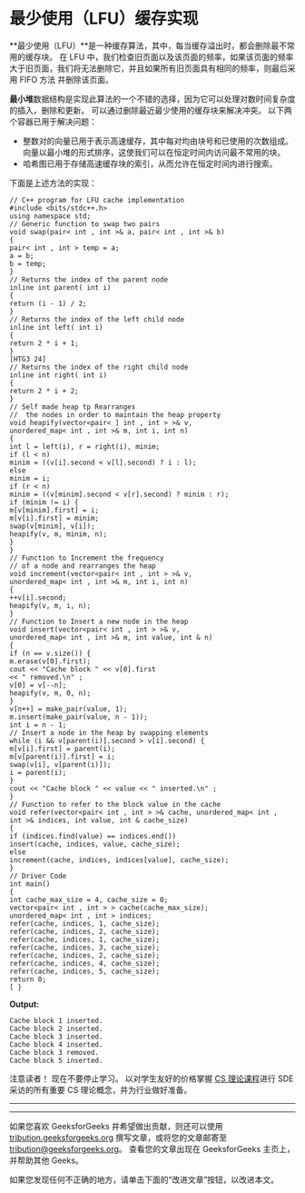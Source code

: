 # 最少使用（LFU）缓存实现

**最少使用（LFU）**是一种缓存算法，其中，每当缓存溢出时，都会删除最不常用的缓存块。 在 LFU 中，我们检查旧页面以及该页面的频率，如果该页面的频率大于旧页面，我们将无法删除它，并且如果所有旧页面具有相同的频率，则最后采用 FIFO 方法 并删除该页面。

**最小堆**数据结构是实现此算法的一个不错的选择，因为它可以处理对数时间复杂度的插入，删除和更新。 可以通过删除最近最少使用的缓存块来解决冲突。 以下两个容器已用于解决问题：

*   整数对的向量已用于表示高速缓存，其中每对均由块号和已使用的次数组成。 向量以最小堆的形式排序，这使我们可以在恒定时间内访问最不常用的块。
*   哈希图已用于存储高速缓存块的索引，从而允许在恒定时间内进行搜索。

下面是上述方法的实现：

```
// C++ program for LFU cache implementation
#include <bits/stdc++.h>
using namespace std;
// Generic function to swap two pairs
void swap(pair< int , int >& a, pair< int , int >& b)
{
pair< int , int > temp = a;
a = b;
b = temp;
}
// Returns the index of the parent node
inline int parent( int i)
{
return (i - 1) / 2;
}
// Returns the index of the left child node
inline int left( int i)
{
return 2 * i + 1;
}
[HTG3 24]
// Returns the index of the right child node
inline int right( int i)
{
return 2 * i + 2;
}
// Self made heap tp Rearranges
//  the nodes in order to maintain the heap property
void heapify(vector<pair< ] int , int > >& v,
unordered_map< int , int >& m, int i, int n)
{
int l = left(i), r = right(i), minim;
if (l < n)
minim = ((v[i].second < v[l].second) ? i : l);
else
minim = i;
if (r < n)
minim = ((v[minim].second < v[r].second) ? minim : r);
if (minim != i) {
m[v[minim].first] = i;
m[v[i].first] = minim;
swap(v[minim], v[i]);
heapify(v, m, minim, n);
}
}
// Function to Increment the frequency
// of a node and rearranges the heap
void increment(vector<pair< int , int > >& v,
unordered_map< int , int >& m, int i, int n)
{
++v[i].second;
heapify(v, m, i, n);
}
// Function to Insert a new node in the heap
void insert(vector<pair< int , int > >& v,
unordered_map< int , int >& m, int value, int & n)
{
if (n == v.size()) {
m.erase(v[0].first);
cout << "Cache block " << v[0].first
<< " removed.\n" ;
v[0] = v[--n];
heapify(v, m, 0, n);
}
v[n++] = make_pair(value, 1);
m.insert(make_pair(value, n - 1));
int i = n - 1;
// Insert a node in the heap by swapping elements
while (i && v[parent(i)].second > v[i].second) {
m[v[i].first] = parent(i);
m[v[parent(i)].first] = i;
swap(v[i], v[parent(i)]);
i = parent(i);
}
cout << "Cache block " << value << " inserted.\n" ;
}
// Function to refer to the block value in the cache
void refer(vector<pair< int , int > >& cache, unordered_map< int ,
int >& indices, int value, int & cache_size)
{
if (indices.find(value) == indices.end())
insert(cache, indices, value, cache_size);
else
increment(cache, indices, indices[value], cache_size);
}
// Driver Code
int main()
{
int cache_max_size = 4, cache_size = 0;
vector<pair< int , int > > cache(cache_max_size);
unordered_map< int , int > indices;
refer(cache, indices, 1, cache_size);
refer(cache, indices, 2, cache_size);
refer(cache, indices, 1, cache_size);
refer(cache, indices, 3, cache_size);
refer(cache, indices, 2, cache_size);
refer(cache, indices, 4, cache_size);
refer(cache, indices, 5, cache_size);
return 0;
[ }
```

**Output:**

```
Cache block 1 inserted.
Cache block 2 inserted.
Cache block 3 inserted.
Cache block 4 inserted.
Cache block 3 removed.
Cache block 5 inserted.

```

注意读者！ 现在不要停止学习。 以对学生友好的价格掌握 [CS 理论课程](https://practice.geeksforgeeks.org/courses/SDE-theory?vC=1)进行 SDE 采访的所有重要 CS 理论概念，并为行业做好准备。

* * *

* * *

如果您喜欢 GeeksforGeeks 并希望做出贡献，则还可以使用 [tribution.geeksforgeeks.org](https://contribute.geeksforgeeks.org/) 撰写文章，或将您的文章邮寄至 tribution@geeksforgeeks.org。 查看您的文章出现在 GeeksforGeeks 主页上，并帮助其他 Geeks。

如果您发现任何不正确的地方，请单击下面的“改进文章”按钮，以改进本文。
